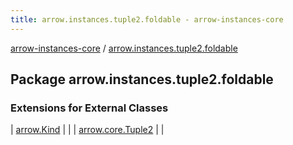 ```yaml
---
title: arrow.instances.tuple2.foldable - arrow-instances-core
---
```


[arrow-instances-core](../index.html) / [arrow.instances.tuple2.foldable](./index.html)

## Package arrow.instances.tuple2.foldable

### Extensions for External Classes

| [arrow.Kind](arrow.-kind/index.html) |  |
| [arrow.core.Tuple2](arrow.core.-tuple2/index.html) |  |

